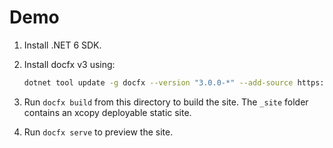 # Demo

1. Install .NET 6 SDK.
2. Install docfx v3 using:

    ```bash
    dotnet tool update -g docfx --version "3.0.0-*" --add-source https://docfx.pkgs.visualstudio.com/docfx/_packaging/docs-public-packages/nuget/v3/index.json
    ```

2. Run `docfx build` from this directory to build the site. The `_site` folder contains an xcopy deployable static site.

3. Run `docfx serve` to preview the site.